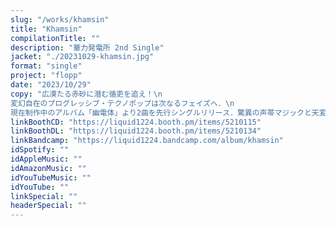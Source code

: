 ```yaml
---
slug: "/works/khamsin"
title: "Khamsin"
compilationTitle: ""
description: "華力発電所 2nd Single"
jacket: "./20231029-khamsin.jpg"
format: "single"
project: "flopp"
date: "2023/10/29"
copy: "広漠たる赤砂に潜む循吏を追え！\n
変幻自在のプログレッシブ・テクノポップは次なるフェイズへ．\n
現在制作中のアルバム「幽電体」より2曲を先行シングルリリース．驚異の声帯マジックと天変地異的サウンドをその身に受けよ．"
linkBoothCD: "https://liquid1224.booth.pm/items/5210115"
linkBoothDL: "https://liquid1224.booth.pm/items/5210134"
linkBandcamp: "https://liquid1224.bandcamp.com/album/khamsin"
idSpotify: ""
idAppleMusic: ""
idAmazonMusic: ""
idYouTubeMusic: ""
idYouTube: ""
linkSpecial: ""
headerSpecial: ""
---
```

